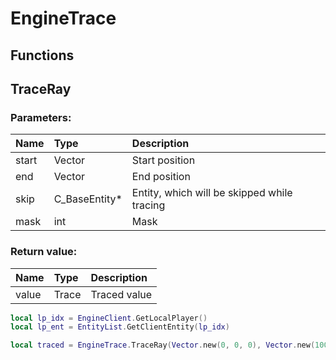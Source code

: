 # EngineTrace

## Functions

## TraceRay

### Parameters:

| Name | Type | Description |
| :--- | :--- | :--- |
| start | Vector | Start position |
| end | Vector | End position |
| skip | C\_BaseEntity* | Entity, which will be skipped while tracing |
| mask | int | Mask |

### Return value:

| Name | Type | Description |
| :--- | :--- | :--- |
| value | Trace | Traced value |

```lua
local lp_idx = EngineClient.GetLocalPlayer()
local lp_ent = EntityList.GetClientEntity(lp_idx)

local traced = EngineTrace.TraceRay(Vector.new(0, 0, 0), Vector.new(100, 100, 100), lp_ent, 0xFFFFFFFF)
```
